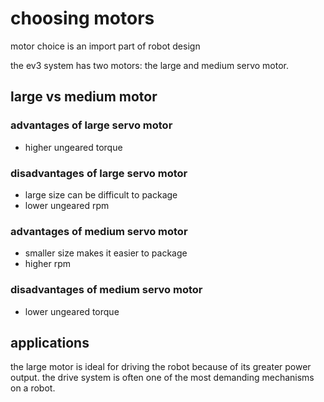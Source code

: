# choosing motors

motor choice is an import part of robot design

the ev3 system has two motors: the large and medium servo motor.

## large vs medium motor

### advantages of large servo motor

* higher ungeared torque

### disadvantages of large servo motor

* large size can be difficult to package
* lower ungeared rpm

### advantages of medium servo motor

* smaller size makes it easier to package
* higher rpm

### disadvantages of medium servo motor

* lower ungeared torque

## applications

the large motor is ideal for driving the robot because of its greater power output. the drive system is often one of the most demanding mechanisms on a robot.